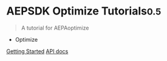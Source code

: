 <!-- _coverpage.md -->


# AEPSDK Optimize Tutorials<small>0.5</small>

> A tutorial for AEPAoptimize

- Optimize

[Getting Started](#intro)
[API docs](https://aep-sdks.gitbook.io/docs/)
